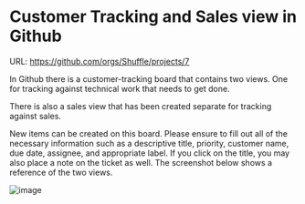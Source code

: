# Customer Tracking and Sales view in Github

URL: https://github.com/orgs/Shuffle/projects/7

In Github there is a customer-tracking board that contains two views. One for tracking against technical work that needs to get done.

There is also a sales view that has been created separate for tracking against sales.

New items can be created on this board. Please ensure to fill out all of the necessary information such as a descriptive title, priority, customer name, due date, assignee, and appropriate label. If you click on the title, you may also place a note on the ticket as well. The screenshot below shows a reference of the two views.

![image](https://user-images.githubusercontent.com/58112539/185252204-1fcc1f70-ec7d-47ba-b4ee-6d4180a585e2.png)
